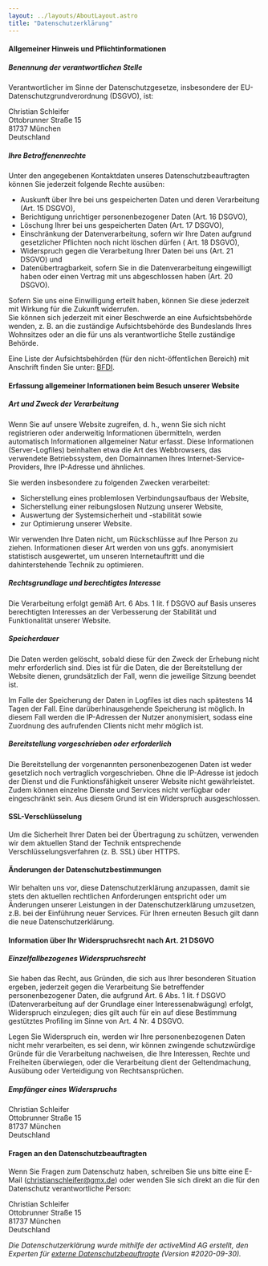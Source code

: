 ```yaml
---
layout: ../layouts/AboutLayout.astro
title: "Datenschutzerklärung"
---
```


#### Allgemeiner Hinweis und Pflichtinformationen

##### Benennung der verantwortlichen Stelle

Verantwortlicher im Sinne der Datenschutzgesetze, insbesondere der EU-Datenschutzgrundverordnung (DSGVO), ist:

Christian Schleifer  
Ottobrunner Straße 15  
81737 München  
Deutschland

##### Ihre Betroffenenrechte

Unter den angegebenen Kontaktdaten unseres Datenschutzbeauftragten können Sie jederzeit folgende Rechte ausüben:

- Auskunft über Ihre bei uns gespeicherten Daten und deren Verarbeitung (Art. 15 DSGVO),
- Berichtigung unrichtiger personenbezogener Daten (Art. 16 DSGVO),
- Löschung Ihrer bei uns gespeicherten Daten (Art. 17 DSGVO),
- Einschränkung der Datenverarbeitung, sofern wir Ihre Daten aufgrund gesetzlicher Pflichten noch nicht löschen dürfen (
  Art. 18 DSGVO),
- Widerspruch gegen die Verarbeitung Ihrer Daten bei uns (Art. 21 DSGVO) und
- Datenübertragbarkeit, sofern Sie in die Datenverarbeitung eingewilligt haben oder einen Vertrag mit uns abgeschlossen
  haben (Art. 20 DSGVO).

Sofern Sie uns eine Einwilligung erteilt haben, können Sie diese jederzeit mit Wirkung für die Zukunft widerrufen.  
Sie können sich jederzeit mit einer Beschwerde an eine Aufsichtsbehörde wenden, z. B. an die zuständige Aufsichtsbehörde
des Bundeslands Ihres Wohnsitzes oder an die für uns als verantwortliche Stelle zuständige Behörde.

Eine Liste der Aufsichtsbehörden (für den nicht-öffentlichen Bereich) mit Anschrift finden Sie
unter: [BFDI](https://www.bfdi.bund.de/DE/Infothek/Anschriften_Links/anschriften_links-node.html).

#### Erfassung allgemeiner Informationen beim Besuch unserer Website

##### Art und Zweck der Verarbeitung

Wenn Sie auf unsere Website zugreifen, d. h., wenn Sie sich nicht registrieren oder anderweitig Informationen
übermitteln, werden automatisch Informationen allgemeiner Natur erfasst. Diese Informationen (Server-Logfiles)
beinhalten etwa die Art des Webbrowsers, das verwendete Betriebssystem, den Domainnamen Ihres
Internet-Service-Providers, Ihre IP-Adresse und ähnliches.

Sie werden insbesondere zu folgenden Zwecken verarbeitet:

- Sicherstellung eines problemlosen Verbindungsaufbaus der Website,
- Sicherstellung einer reibungslosen Nutzung unserer Website,
- Auswertung der Systemsicherheit und -stabilität sowie
- zur Optimierung unserer Website.

Wir verwenden Ihre Daten nicht, um Rückschlüsse auf Ihre Person zu ziehen. Informationen dieser Art werden von uns ggfs.
anonymisiert statistisch ausgewertet, um unseren Internetauftritt und die dahinterstehende Technik zu optimieren.

##### Rechtsgrundlage und berechtigtes Interesse

Die Verarbeitung erfolgt gemäß Art. 6 Abs. 1 lit. f DSGVO auf Basis unseres berechtigten Interesses an der Verbesserung
der Stabilität und Funktionalität unserer Website.

##### Speicherdauer

Die Daten werden gelöscht, sobald diese für den Zweck der Erhebung nicht mehr erforderlich sind. Dies ist für die Daten,
die der Bereitstellung der Website dienen, grundsätzlich der Fall, wenn die jeweilige Sitzung beendet ist.

Im Falle der Speicherung der Daten in Logfiles ist dies nach spätestens 14 Tagen der Fall. Eine darüberhinausgehende
Speicherung ist möglich. In diesem Fall werden die IP-Adressen der Nutzer anonymisiert, sodass eine Zuordnung des
aufrufenden Clients nicht mehr möglich ist.

##### Bereitstellung vorgeschrieben oder erforderlich

Die Bereitstellung der vorgenannten personenbezogenen Daten ist weder gesetzlich noch vertraglich vorgeschrieben. Ohne
die IP-Adresse ist jedoch der Dienst und die Funktionsfähigkeit unserer Website nicht gewährleistet. Zudem können
einzelne Dienste und Services nicht verfügbar oder eingeschränkt sein. Aus diesem Grund ist ein Widerspruch
ausgeschlossen.

#### SSL-Verschlüsselung

Um die Sicherheit Ihrer Daten bei der Übertragung zu schützen, verwenden wir dem aktuellen Stand der Technik
entsprechende Verschlüsselungsverfahren (z. B. SSL) über HTTPS.

#### Änderungen der Datenschutzbestimmungen

Wir behalten uns vor, diese Datenschutzerklärung anzupassen, damit sie stets den aktuellen rechtlichen Anforderungen
entspricht oder um Änderungen unserer Leistungen in der Datenschutzerklärung umzusetzen, z.B. bei der Einführung neuer
Services. Für Ihren erneuten Besuch gilt dann die neue Datenschutzerklärung.

#### Information über Ihr Widerspruchsrecht nach Art. 21 DSGVO

##### Einzelfallbezogenes Widerspruchsrecht

Sie haben das Recht, aus Gründen, die sich aus Ihrer besonderen Situation ergeben, jederzeit gegen die Verarbeitung Sie
betreffender personenbezogener Daten, die aufgrund Art. 6 Abs. 1 lit. f DSGVO (Datenverarbeitung auf der Grundlage einer
Interessenabwägung) erfolgt, Widerspruch einzulegen; dies gilt auch für ein auf diese Bestimmung gestütztes Profiling im
Sinne von Art. 4 Nr. 4 DSGVO.

Legen Sie Widerspruch ein, werden wir Ihre personenbezogenen Daten nicht mehr verarbeiten, es sei denn, wir können
zwingende schutzwürdige Gründe für die Verarbeitung nachweisen, die Ihre Interessen, Rechte und Freiheiten überwiegen,
oder die Verarbeitung dient der Geltendmachung, Ausübung oder Verteidigung von Rechtsansprüchen.

##### Empfänger eines Widerspruchs

Christian Schleifer  
Ottobrunner Straße 15  
81737 München  
Deutschland

#### Fragen an den Datenschutzbeauftragten

Wenn Sie Fragen zum Datenschutz haben, schreiben Sie uns bitte eine E-Mail (christianschleifer@gmx.de) oder wenden Sie sich
direkt an die für den Datenschutz verantwortliche Person:

Christian Schleifer  
Ottobrunner Straße 15  
81737 München  
Deutschland

_Die Datenschutzerklärung wurde mithilfe der activeMind AG erstellt, den Experten
für [externe Datenschutzbeauftragte](https://www.activemind.de/datenschutz/datenschutzbeauftragter/) (Version
#2020-09-30)._
